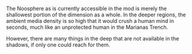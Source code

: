 The Noosphere as is currently accessible in the mod is merely the shallowest portion of the dimension as a whole. In the deeper regions, the ambient media density is so high that it would crush a human mind in seconds, much like an unprotected human in the Marianas Trench.

However, there are many things in the deep that are not available in the shadows, if only one could reach for them.
